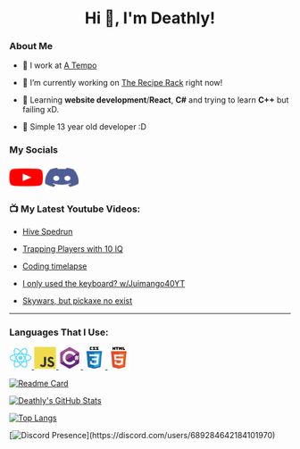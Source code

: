 <h1 align="center">Hi 👋, I'm Deathly!</h1>

### About Me

- 💼 I work at [A Tempo](http://atempo.studio/)

- 👷 I’m currently working on [The Recipe Rack](http://thereciperack.ml) right now!

- 🌱 Learning **website development**/**React**, **C#** and trying to learn **C++** but failing xD.

- 🎂 Simple 13 year old developer :D

### My Socials
<a href="https://www.youtube.com/DeathlyBower959" target="_blank"><img align="center" src="https://raw.githubusercontent.com/DeathlyBower959/DeathlyBower959/master/images/youtube.svg" alt="https://www.youtube.com/DeathlyBower959" height="45" width="60" /></a>
<a href="https://discord.gg/pfZATvy3Fs" target="_blank"><img align="center" src="https://raw.githubusercontent.com/DeathlyBower959/DeathlyBower959/master/images/discord.svg" alt="https://discord.gg/pfZATvy3Fs" height="45" width="60" /></a>

### 📺 My Latest Youtube Videos:
<!-- YOUTUBE:START -->
- [Hive Spedrun](https://www.youtube.com/watch?v=va_1_ZK76LA) 

- [Trapping Players with 10 IQ](https://www.youtube.com/watch?v=M-G9caWMNQU) 

- [Coding timelapse](https://www.youtube.com/watch?v=Pj2_wJPrJn8) 

- [I only used the keyboard? w/Juimango40YT](https://www.youtube.com/watch?v=Fj9m33vDauk) 

- [Skywars, but pickaxe no exist](https://www.youtube.com/watch?v=yl-gQBnAB0c) 
<!-- YOUTUBE:END -->

---

### Languages That I Use:
<p align="left"> 
  <a href="https://reactjs.org/" target="_blank"> 
    <img src="https://raw.githubusercontent.com/devicons/devicon/master/icons/react/react-original.svg" alt="react" width="40" height="40"/> </a>
  <a href="https://developer.mozilla.org/en-US/docs/Web/JavaScript" target="_blank"> 
    <img src="https://raw.githubusercontent.com/devicons/devicon/master/icons/javascript/javascript-original.svg" alt="javascript" width="40" height="40"/> </a>
  <a href="https://www.w3schools.com/cs/" target="_blank"> 
    <img src="https://raw.githubusercontent.com/devicons/devicon/master/icons/csharp/csharp-original.svg" alt="csharp" width="40" height="40"/> </a> 
  <a href="https://www.w3schools.com/css/" target="_blank"> 
    <img src="https://raw.githubusercontent.com/devicons/devicon/master/icons/css3/css3-original-wordmark.svg" alt="css3" width="40" height="40"/> </a> 
  <a href="https://www.w3schools.com/html/" target="_blank"> 
    <img src="https://raw.githubusercontent.com/devicons/devicon/master/icons/html5/html5-original-wordmark.svg" alt="html5" width="40" height="40"/> </a>
</p>

<!--Github Repos-->
[![Readme Card](https://github-readme-stats.vercel.app/api/pin/?username=Ventile-Client&repo=Download&hide_border=true&show_owner=true&title_color=FFFFFF&icon_color=CC3939&text_color=C0C0C0&bg_color=141414)](https://github.com/Ventile-Client/Download)

<!--Stats-->
[![Deathly's GitHub Stats](https://github-readme-stats.vercel.app/api?username=DeathlyBower959&hide_border=true&show_icons=true&custom_title=Deathly%27s%20Stats&title_color=FFFFFF&icon_color=CC3939&text_color=C0C0C0&bg_color=141414)](https://github.com/DeathlyBower959)

<!--Top Languages-->
[![Top Langs](https://github-readme-stats.vercel.app/api/top-langs/?username=DeathlyBower959&hide_border=true&title_color=FFFFFF&icon_color=CC3939&text_color=C0C0C0&bg_color=141414)](https://github.com/DeathlyBower959)

<!--Discord Stuff-->
[![Discord Presence](https://lanyard-profile-readme.vercel.app/api/689284642184101970?theme=dark&bg=141414&hideDiscrim=true&hideBadges=true&borderRadius=5px&idleMessage=Probably%20coding%20lol...)](https://discord.com/users/689284642184101970)
